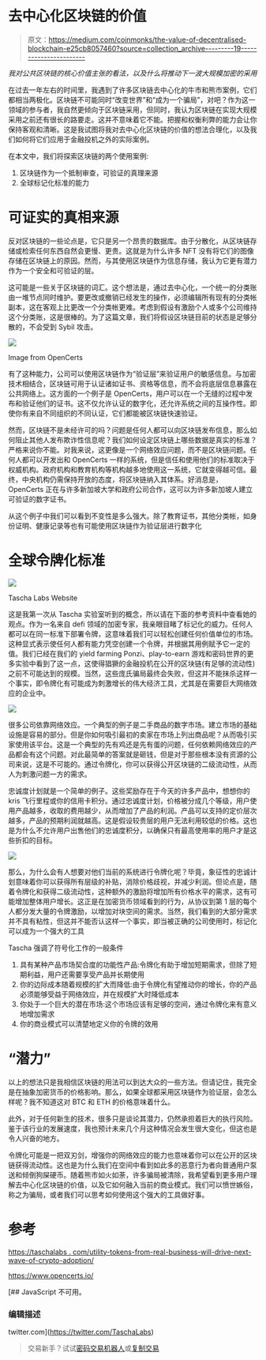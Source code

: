 # 去中心化区块链的价值

> 原文：<https://medium.com/coinmonks/the-value-of-decentralised-blockchain-e25cb8057460?source=collection_archive---------19----------------------->

*我对公共区块链的核心价值主张的看法，以及什么将推动下一波大规模加密的采用*

在过去一年左右的时间里，我遇到了许多区块链去中心化的牛市和熊市案例，它们都相当两极化。区块链不可能同时“改变世界”和“成为一个骗局”，对吧？作为这一领域的参与者，我自然更倾向于区块链采用，但同时，我认为区块链在实现大规模采用之前还有很长的路要走。这并不意味着它不能。把握和权衡利弊的能力会让你保持客观和清晰。这是我试图将我对去中心化区块链的价值的想法合理化，以及我们如何将它们应用于金融投机之外的实际案例。

在本文中，我们将探索区块链的两个使用案例:

1.  区块链作为一个抵制审查，可验证的真理来源
2.  全球标记化标准的能力

# 可证实的真相来源

反对区块链的一些论点是，它只是另一个昂贵的数据库。由于分散化，从区块链存储或检索任何东西自然会更慢、更贵。这就是为什么许多 NFT 没有将它们的图像存储在区块链上的原因。然而，与其使用区块链作为信息存储，我认为它更有潜力作为一个安全和可验证的层。

这可能是一些关于区块链的词汇。这个想法是，通过去中心化，一个统一的分类账由一堆节点同时维护。要更改或撤销已经发生的操作，必须编辑所有现有的分类帐副本，这在客观上比更改一个分类帐更难。考虑到假设有激励个人或多个公司维持这个分类账，这是很棒的。为了这篇文章，我们将假设区块链目前的状态是足够分散的，不会受到 Sybil 攻击。

![](img/8719aaff95bbc7433c949f32a752d1ff.png)

Image from OpenCerts

有了这种能力，公司可以使用区块链作为“验证层”来验证用户的敏感信息。与加密技术相结合，区块链可用于认证诸如证书、资格等信息，而不会将底层信息暴露在公共网络上。这方面的一个例子是 OpenCerts，用户可以在一个无缝的过程中发布和验证他们的证书。这不仅允许认证的数字化，还允许系统之间的互操作性。即使你有来自不同组织的不同认证，它们都能被区块链快速验证。

然而，区块链不是未经许可的吗？问题是任何人都可以向区块链发布信息，那么如何阻止其他人发布欺诈性信息呢？我们如何设定区块链上哪些数据是真实的标准？严格来说你不能。对我来说，这更像是一个网络效应问题，而不是区块链问题。任何人都可以开发出和 OpenCerts 一样的系统，但是信任和使用他们的标准取决于权威机构。政府机构和教育机构等机构越多地使用这一系统，它就变得越可信。最终，中央机构仍需保持开放的态度，将区块链纳入其体系。好消息是，OpenCerts 正在与许多新加坡大学和政府公司合作，这可以为许多新加坡人建立可验证的数字证书。

从这个例子中我们可以看到不变性是多么强大。除了教育证书，其他分类帐，如身份证明、健康记录等也有可能使用区块链作为验证层进行数字化

# 全球令牌化标准

![](img/7ce3f5d8d80a9e6eed821c9e7b2e1804.png)

Tascha Labs Website

这是我第一次从 Tascha 实验室听到的概念，所以请在下面的参考资料中查看她的观点。作为一名来自 defi 领域的加密专家，我亲眼目睹了标记化的威力。任何人都可以在同一标准下部署令牌，这意味着我们可以轻松创建任何价值单位的市场。这种显式表示使任何人都有能力凭空创建一个令牌，并根据其用例赋予它一定的值。我们已经在我们的 yield farming Ponzi、play-to-earn 游戏和密码世界的更多实验中看到了这一点，这使得猖獗的金融投机在公开的区块链(有足够的流动性)之前不可能达到的规模。当然，这些庞氏骗局最终会失败，但这并不能抹杀这样一个事实，即令牌化有可能成为刺激增长的伟大经济工具，尤其是在需要巨大网络效应的企业中。

![](img/223e7210086dae01da6b68d5900e9a38.png)

很多公司依靠网络效应。一个典型的例子是二手商品的数字市场。建立市场的基础设施是容易的部分。但是你如何吸引最初的卖家在市场上列出商品呢？从而吸引买家使用该平台。这是一个典型的先有鸡还是先有蛋的问题，任何依赖网络效应的产品都会有这个问题。对此最简单的答案就是砸钱，但是对于那些根本没有资源的公司来说，这是不可能的。通过令牌化，你可以获得公开区块链的二级流动性，从而人为刺激问题一方的需求。

忠诚度计划就是一个简单的例子。这些奖励存在于今天的许多产品中，想想你的 kris 飞行里程或你的信用卡积分。通过忠诚度计划，价格被分成几个等级，用户使用产品越多，收取的费用越少，从而增加了产品的利润。产品可以支持的定价层次越多，产品的预期利润就越高。这是假设较贵层的用户无法利用较低的价格。这也是为什么不允许用户出售他们的忠诚度积分，以确保只有最高使用率的用户才是这些折扣的目标。

![](img/03092a1f0f0612d39f261cc260e680b2.png)

那么，为什么会有人想要对他们当前的系统进行令牌化呢？毕竟，象征性的忠诚计划意味着你可以获得所有层级的补贴，消除价格歧视，并减少利润。但论点是，随着令牌化和获得二级流动性，这种额外的激励将增加所有价格水平的需求，这有可能增加整体用户增长。这正是在加密货币领域看到的行为，从协议到第 1 层的每个人都分发大量的令牌激励，以增加对块空间的需求。当然，我们看到的大部分需求并不具有粘性，但这并不能否认这样一个事实，即当被正确的公司使用时，标记化可以成为一个强大的工具

Tascha 强调了符号化工作的一般条件

1.  具有某种产品市场契合度的功能性产品:令牌化有助于增加短期需求，但除了短期利益，用户还需要享受产品并长期使用
2.  你的边际成本随着规模的扩大而降低:由于令牌化有望推动你的增长，你的产品必须能够受益于网络效应，并在规模扩大时降低成本
3.  你处于一个巨大的潜在市场:这个市场应该有足够的空间，通过令牌化来有意义地增加需求
4.  你的商业模式可以清楚地定义你的令牌的效用

# “潜力”

以上的想法只是我相信区块链的用法可以到达大众的一些方法。但请记住，我完全是在抽象加密货币的价格影响。那么，如果全球都采用区块链作为验证层，会怎么样呢？我不知道这对 BTC 和 ETH 的价格意味着什么。

此外，对于任何新生的技术，很多只是谈论其潜力，仍然承担着巨大的执行风险。鉴于该行业的发展速度，我也预计未来几个月这种情况会发生很大变化，但这也是令人兴奋的地方。

令牌化可能是一把双刃剑，增强你的网络效应的能力也意味着你可以在公开的区块链获得流动性。这也是为什么我们在空间中看到如此多的恶意行为者向普通用户泵送和倾倒狗屎硬币。随着熊市如火如荼，许多骗局被清除，我希望看到更多用户理解去中心化区块链的价值，以及它如何融入当前的商业模式。我们可以愤世嫉俗，称之为骗局，或者我们可以思考如何使用这个强大的工具做好事。

# 参考

[https://taschalabs . com/utility-tokens-from-real-business-will-drive-next-wave-of-crypto-adoption/](https://taschalabs.com/utility-tokens-from-real-businesses-will-drive-next-wave-of-crypto-adoption/)

https://www.opencerts.io/

[](https://twitter.com/TaschaLabs) [## JavaScript 不可用。

### 编辑描述

twitter.com](https://twitter.com/TaschaLabs) 

> 交易新手？试试[密码交易机器人](/coinmonks/crypto-trading-bot-c2ffce8acb2a)或[复制交易](/coinmonks/top-10-crypto-copy-trading-platforms-for-beginners-d0c37c7d698c)